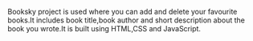 Booksky project is used where you can add and delete your favourite books.It includes book title,book author and short description about the book you wrote.It is built using HTML,CSS and JavaScript.
